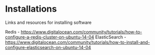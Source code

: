 # Installations
Links and resources for installing software


Redis - https://www.digitalocean.com/community/tutorials/how-to-configure-a-redis-cluster-on-ubuntu-14-04
ElasticSearch - https://www.digitalocean.com/community/tutorials/how-to-install-and-configure-elasticsearch-on-ubuntu-14-04



